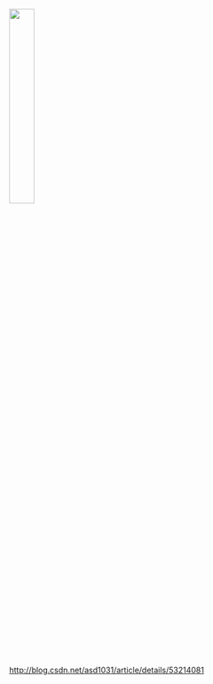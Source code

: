 
<br>
<img src="https://github.com/solary2014/ScrollViewGroup/blob/master/demo.gif" width="30%"/><br>


http://blog.csdn.net/asd1031/article/details/53214081
